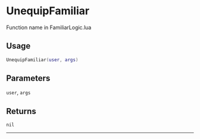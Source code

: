 # UnequipFamiliar
Function name in FamiliarLogic.lua
## Usage
```lua
UnequipFamiliar(user, args)
```
## Parameters
`user`, `args`
## Returns
`nil`

---